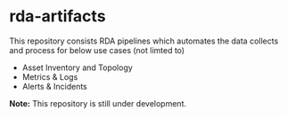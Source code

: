 # rda-artifacts

This repository consists RDA pipelines which automates the data collects and process for below use cases (not limted to)

* Asset Inventory and Topology
* Metrics & Logs
* Alerts & Incidents

**Note:** This repository is still under development.